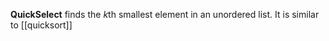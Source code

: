 **QuickSelect** finds the $k$th smallest element in an unordered list. It is similar to [[quicksort]]